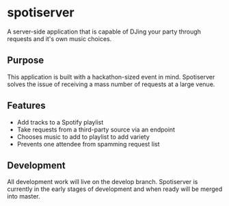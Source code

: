 # spotiserver
A server-side application that is capable of DJing your party through requests and it's own music choices.
## Purpose
This application is built with a hackathon-sized event in mind. Spotiserver solves the issue of receiving a mass number of requests at a large venue.
## Features
- Add tracks to a Spotify playlist
- Take requests from a third-party source via an endpoint
- Chooses music to add to playlist to add variety
- Prevents one attendee from spamming request list
## Development
All development work will live on the develop branch. Spotiserver is currently in the early stages of development and when ready will be merged into master.
